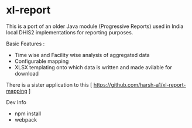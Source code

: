 # xl-report

This is a port of an older Java module (Progressive Reports) used in India local  DHIS2 implementations for reporting purposes.

Basic Features :
 - Time wise and Facility wise analysis of aggregated data 
 - Configurable mapping
 - XLSX templating onto which data is written and made avilable for download
 

There is a sister application to this [ https://github.com/harsh-a1/xl-report-mapping ]

Dev Info
- npm install
- webpack
